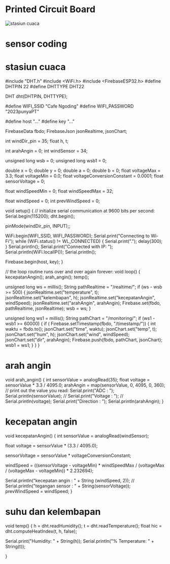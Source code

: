 # Printed Circuit Board
![stasiun cuaca](https://user-images.githubusercontent.com/98507357/187048247-eb1b5fed-0444-41c6-8dd6-c16f3e5ac199.JPG)
# sensor coding 

# stasiun cuaca

#include "DHT.h"
#include <WiFi.h>
#include <FirebaseESP32.h>
#define DHTPIN 22
#define DHTTYPE DHT22

DHT dht(DHTPIN, DHTTYPE);

#define WIFI_SSID "Cafe Ngoding"
#define WIFI_PASSWORD "2023punyaPT"

#define host "..."
#define key "..."

FirebaseData fbdo;
FirebaseJson jsonRealtime, jsonChart;

int windDir_pin = 35;
float h, t;

int arahAngin = 0;
int windSensor = 34;

unsigned long wsb = 0;
unsigned long wsb1 = 0;

double x = 0;
double y = 0;
double a = 0;
double b = 0;
float voltageMax = 3.3;
float voltageMin = 0.0;
float voltageConversionConstant = 0.0001;
float sensorVoltage = 0;

float windSpeedMin = 0;
float windSpeedMax = 32;

float windSpeed = 0;
int prevWindSpeed = 0;

void setup() {
  // initialize serial communication at 9600 bits per second:
  Serial.begin(115200);
  dht.begin();

  pinMode(windDir_pin, INPUT);;

  WiFi.begin(WIFI_SSID, WIFI_PASSWORD);
  Serial.print("Connecting to Wi-Fi");
  while (WiFi.status() != WL_CONNECTED)
  {
    Serial.print(".");
    delay(300);
  }
  Serial.println();
  Serial.print("Connected with IP: ");
  Serial.println(WiFi.localIP());
  Serial.println();

  Firebase.begin(host, key);
}

// the loop routine runs over and over again forever:
void loop() {
  kecepatanAngin();
  arah_angin();
  temp();

  unsigned long ws = millis();
  String pathRealtime = "/realtime/";
  if (ws - wsb >= 500) {
    jsonRealtime.set("temperature", t);
    jsonRealtime.set("kelembapan", h);
    jsonRealtime.set("kecepatanAngin", windSpeed);
    jsonRealtime.set("arahAngin", arahAngin);
    Firebase.set(fbdo, pathRealtime, jsonRealtime);
    wsb = ws;
  }

  unsigned long ws1 = millis();
  String pathChart = "/monitoring/";
  if (ws1 - wsb1 >= 60000) {
    if ( Firebase.setTimestamp(fbdo, "/timestamp/")) {
      int waktu = fbdo.to<int>();
      jsonChart.set("time", waktu);
      jsonChart.set("temp", t);
      jsonChart.set("hum", h);
      jsonChart.set("wind", windSpeed);
      jsonChart.set("dir", arahAngin);
      Firebase.push(fbdo, pathChart, jsonChart);
      wsb1 = ws1;
    }
  }
}


# arah angin


void arah_angin() {
  int sensorValue = analogRead(35);
  float voltage = sensorValue * 3.3 / 4095.0;
  arahAngin = map(sensorValue, 0, 4095, 0, 360);
  // print out the value you read:
  Serial.print("ADC : ");
  Serial.println(sensorValue);
  //  Serial.print("Voltage : ");
  //  Serial.println(voltage);
  Serial.print("Direction : ");
  Serial.println(arahAngin);
}


# kecepatan angin


void kecepatanAngin() {
  int sensorValue = analogRead(windSensor);

  float voltage = sensorValue * (3.3 / 4095.0);

  sensorVoltage = sensorValue * voltageConversionConstant;

  windSpeed = ((sensorVoltage - voltageMin) * windSpeedMax / (voltageMax / (voltageMax - voltageMin)) * 2.232694);

  Serial.println("kecepatan angin : " + String (windSpeed, 2));
  //  Serial.println("tegangan sensor : " + String(sensorVoltage));
  prevWindSpeed = windSpeed;
}

# suhu dan kelembapan

void temp() {
  h = dht.readHumidity();
  t = dht.readTemperature();
  float hic = dht.computeHeatIndex(t, h, false);

  Serial.print("Humidity: " + String(h));
  Serial.println("%  Temperature: " + String(t));

}
